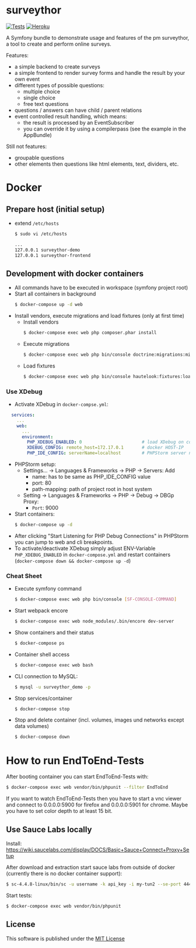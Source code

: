 surveythor
==========

[![Tests][1]][2] [![Heroku][3]][4]

A Symfony bundle to demonstrate usage and features of the pm surveythor, a tool to create and perform online surveys.

Features:
+ a simple backend to create surveys
+ a simple frontend to render survey forms and handle the result by your own event
+ different types of possible questions:
  - multiple choice
  - single choice
  - free text questions
+ questions / answers can have child / parent relations
+ event controlled result handling, which means:
    - the result is processed by an EventSubscriber
    - you can override it by using a compilerpass (see the example in the AppBundle)

Still not features:
+ groupable questions
+ other elements then questions like html elements, text, dividers, etc.

# Docker

## Prepare host (initial setup)

* extend `/etc/hosts`
    ```bash
    $ sudo vi /etc/hosts 
  
    ...
    127.0.0.1 surveythor-demo
    127.0.0.1 surveythor-frontend
    ```

## Development with docker containers

* All commands have to be executed in workspace (symfony project root)
* Start all containers in background
    ```bash
    $ docker-compose up -d web
    ```
* Install vendors, execute migrations and load fixtures (only at first time) 
    * Install vendors
        ```bash
        $ docker-compose exec web php composer.phar install
        ```
    * Execute migrations
        ```bash
        $ docker-compose exec web php bin/console doctrine:migrations:migrate -n
        ```
    * Load fixtures
        ```bash
        $ docker-compose exec web php bin/console hautelook:fixtures:load -n
        ```
### Use XDebug

* Activate XDebug in `docker-compse.yml`:
```yaml
  services:
    ...
    web:  
      ...
      environment:
        PHP_XDEBUG_ENABLED: 0                       # load XDebug on container start
        XDEBUG_CONFIG: remote_host=172.17.0.1       # docker HOST-IP
        PHP_IDE_CONFIG: serverName=localhost        # PHPStorm server name - only used in CLI debug
```
* PHPStorm setup:
    * Settings... -> Languages & Frameworks -> PHP -> Servers: Add
        * name: has to be same as PHP_IDE_CONFIG value
        * port: 80
        * path-mapping: path of project root in host system 
    * Setting -> Languages & Frameworks -> PHP -> Debug -> DBGp Proxy:
        * `Port`: 9000
* Start containers:
    ```bash
    $ docker-compose up -d
    ```
* After clicking "Start Listening for PHP Debug Connections" in PHPStorm you can jump to web and cli breakpoints.
* To activate/deactivate XDebug simply adjust ENV-Variable `PHP_XDEBUG_ENABLED` in `docker-compose.yml`
and restart containers (`docker-compose down && docker-compose up -d`) 

### Cheat Sheet

* Execute symfony command
    ```bash
    $ docker-compose exec web php bin/console [SF-CONSOLE-COMMAND]
    ```
* Start webpack encore
    ```bash
    $ docker-compose exec web node_modules/.bin/encore dev-server
    ```
* Show containers and their status
    ```bash
    $ docker-compose ps
    ```
* Container shell access
    ```bash
    $ docker-compose exec web bash
    ```
* CLI connection to MySQL:
    ```bash
    $ mysql -u surveythor_demo -p
    ```
* Stop services/container
    ```bash
    $ docker-compose stop
    ```
* Stop and delete container (incl. volumes, images und networks except data volumes)
    ```bash
    $ docker-compose down
    ```

How to run EndToEnd-Tests
==========================

After booting container you can start EndToEnd-Tests with:
```BASH
$ docker-compose exec web vendor/bin/phpunit --filter EndToEnd
```
If you want to watch EndToEnd-Tests then you have to start a vnc viewer and connect to 0.0.0.0:5900 for firefox 
and 0.0.0.0:5901 for chrome. Maybe you have to set color depth to at least 15 bit.

Use Sauce Labs locally
----------------------

Install:
https://wiki.saucelabs.com/display/DOCS/Basic+Sauce+Connect+Proxy+Setup

After download and extraction start sauce labs from outside of docker (currently there is no docker container support):
```BASH
$ sc-4.4.8-linux/bin/sc -u username -k api_key -i my-tun2 --se-port 4446
```

Start tests:
```BASH
$ docker-compose exec web vendor/bin/phpunit
```

License
-------

This software is published under the [MIT License](LICENSE.md)

[1]: https://travis-ci.org/projektmotor/surveythor-demo.svg?branch=master
[2]: https://travis-ci.org/projektmotor/surveythor-demo
[3]: http://heroku-badge.herokuapp.com/?app=surveythor-demo-app&style=flat
[4]: http://surveythor-demo-app.herokuapp.com
